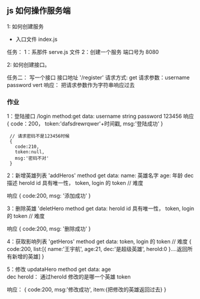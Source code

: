 ## js 如何操作服务端

1: 如何创建服务

- 入口文件 index.js

任务：
1：系那件 serve.js 文件
2：创建一个服务 端口号为 8080

2: 如何创建接口。

任务二：
写一个接口
接口地址 '/register'
请求方式: get
请求参数：username password vert
响应： 把请求参数作为字符串响应过去

### 作业

1：登陆接口 /login
method:get
data: username string
password 123456
响应
{
code：200，
token:'dafsdrewrqwer'+时间戳,
msg:'登陆成功'
}

     // 请求密码不是123456时候
     {
       code:210,
       token:null,
       msg:'密码不对'
     }

2：新增英雄列表 'addHeros'
method get
data:
name: 英雄名字
age: 年龄
dec 描述
heroId id 具有唯一性，
token, login 的 token // 难度

响应
{
code:200,
msg: '添加成功'
}

3：删除英雄 'deletHero
method get
data:
heroId id 具有唯一性，
token, login 的 token // 难度

响应
{
code:200,
msg: '删除成功'
}

4：获取影响列表 'getHeros'
method get
data:
token, login 的 token // 难度
{
code:200,
list:[{
  name:'王宇航',
  age:21,
  dec:'是超级英雄',
  heroId:0
}....返回所有新增的英雄]
}

5：修改 updataHero
   method  get
   data:
    age  
    dec 
    heroId： 通过heroId 修改的是哪一个英雄
    token

响应：
   {
     code:200,
     msg:'修改成功',
     item:{把修改的英雄返回过去}
   }    